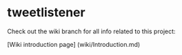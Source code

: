 # tweetlistener

Check out the wiki branch for all info related to this project: 

[Wiki introduction page] (wiki/Introduction.md)
